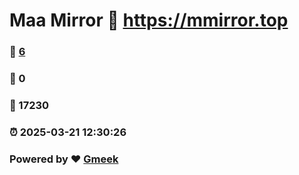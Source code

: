 # Maa Mirror :link: https://mmirror.top 
### :page_facing_up: [6](https://mmirror.top/tag.html) 
### :speech_balloon: 0 
### :hibiscus: 17230 
### :alarm_clock: 2025-03-21 12:30:26 
### Powered by :heart: [Gmeek](https://github.com/Meekdai/Gmeek)
